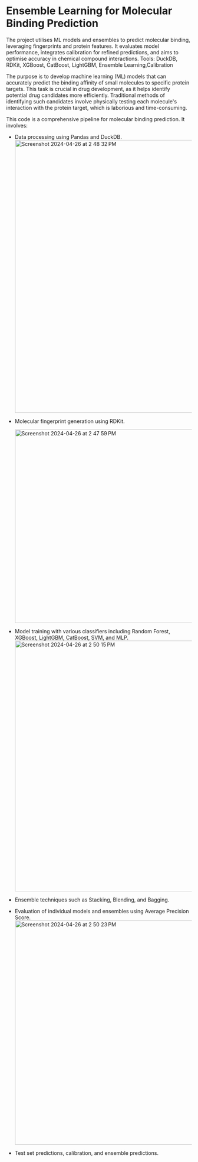 # Ensemble Learning for Molecular Binding Prediction

The project utilises ML models and ensembles to predict molecular binding, leveraging fingerprints and protein features. It evaluates model performance, integrates calibration for refined predictions, and aims to optimise accuracy in chemical compound interactions. Tools: DuckDB, RDKit, XGBoost, CatBoost, LightGBM, Ensemble Learning,Calibration

The purpose is to develop machine learning (ML) models that can accurately predict the binding affinity of small molecules to specific protein targets. This task is crucial in drug development, as it helps identify potential drug candidates more efficiently. Traditional methods of identifying such candidates involve physically testing each molecule's interaction with the protein target, which is laborious and time-consuming.


This code is a comprehensive pipeline for molecular binding prediction. It involves:

- Data processing using Pandas and DuckDB.
  <img width="739" alt="Screenshot 2024-04-26 at 2 48 32 PM" src="https://github.com/yujansaya/molecule_binding_prediction/assets/109923065/ade7e92d-0d35-4165-bc51-ae6510a52d0e">

- Molecular fingerprint generation using RDKit.
  
  <img width="524" alt="Screenshot 2024-04-26 at 2 47 59 PM" src="https://github.com/yujansaya/molecule_binding_prediction/assets/109923065/a5c9daee-b6b6-45a8-85a8-356039f037a2">

- Model training with various classifiers including Random Forest, XGBoost, LightGBM, CatBoost, SVM, and MLP.
  <img width="679" alt="Screenshot 2024-04-26 at 2 50 15 PM" src="https://github.com/yujansaya/molecule_binding_prediction/assets/109923065/041b9a05-ef4f-44f3-b761-07881dc6cb2f">

- Ensemble techniques such as Stacking, Blending, and Bagging.
- Evaluation of individual models and ensembles using Average Precision Score.
  <img width="607" alt="Screenshot 2024-04-26 at 2 50 23 PM" src="https://github.com/yujansaya/molecule_binding_prediction/assets/109923065/48716a6c-1c39-4d57-9aaf-86d597a05605">

- Test set predictions, calibration, and ensemble predictions.

